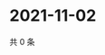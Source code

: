 # 2021-11-02

共 0 条

<!-- BEGIN WEIBO -->
<!-- 最后更新时间 Tue Nov 02 2021 07:09:05 GMT+0800 (China Standard Time) -->

<!-- END WEIBO -->

